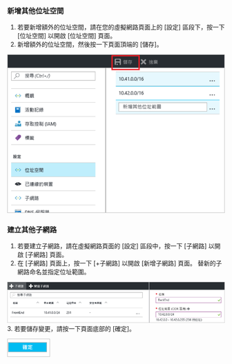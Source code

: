 ### <a name="to-add-additional-address-space"></a>新增其他位址空間

1. 若要新增額外的位址空間，請在您的虛擬網路頁面上的 [設定] 區段下，按一下 [位址空間] 以開啟 [位址空間] 頁面。
2. 新增額外的位址空間，然後按一下頁面頂端的 [儲存]。

  ![新增位址空間](./media/vpn-gateway-additional-address-space-include/address_space.png)

### <a name="to-create-additional-subnets"></a>建立其他子網路

1. 若要建立子網路，請在虛擬網路頁面的 [設定] 區段中，按一下 [子網路] 以開啟 [子網路] 頁面。 
2. 在 [子網路] 頁面上，按一下 [+子網路] 以開啟 [新增子網路] 頁面。 替新的子網路命名並指定位址範圍。

  ![子網路設定](./media/vpn-gateway-additional-address-space-include/add_subnet.png)
3. 若要儲存變更，請按一下頁面底部的 [確定]。

  ![子網路設定](./media/vpn-gateway-additional-address-space-include/ok.png)
